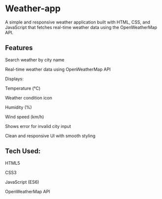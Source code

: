 # Weather-app
A simple and responsive weather application built with HTML, CSS, and JavaScript that fetches real-time weather data using the OpenWeatherMap API.

## Features
Search weather by city name

 Real-time weather data using OpenWeatherMap API

 Displays:

Temperature (°C)

Weather condition icon

Humidity (%)

Wind speed (km/h)

 Shows error for invalid city input

 Clean and responsive UI with smooth styling

## Tech Used:

HTML5

CSS3

JavaScript (ES6)

OpenWeatherMap API


